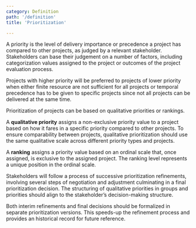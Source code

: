 ```yaml
---
category: Definition
path: '/definition'
title: 'Prioritization'

---
```


A priority is the level of delivery importance or precedence a project has compared to other projects, as judged by a relevant stakeholder.
Stakeholders can base their judgement on a number of factors, including categorization values assigned to the project
or outcomes of the project evaluation process.

Projects with higher priority will be preferred to projects of lower priority when either finite resource are
not sufficient for all projects or temporal precedence has to be given to specific projects since not all
projects can be delivered at the same time.

Prioritization of projects can be based on qualitative priorities or rankings.

A **qualitative priority** assigns a non-exclusive priority value to a project based on how it fares in a specific
priority compared to other projects. To ensure comparability between projects, qualitative prioritization should use
the same qualitative scale across different priority types and projects.

A **ranking** assigns a priority value based on an ordinal scale that, once assigned, is exclusive to the assigned project.
The ranking level represents a unique position in the ordinal scale.

Stakeholders will follow a process of successive prioritization refinements, involving several steps of negotiation
and adjustment culminating in a final prioritization decision. The structuring of qualitative priorities in groups
and priorities should align to the stakeholder’s decision-making structure.

Both interim refinements and final decisions should be formalized in separate prioritization versions.
This speeds-up the refinement process and provides an historical record for future reference.
